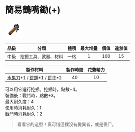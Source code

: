 # 簡易鶴嘴鋤(+)

![img](images/item_pic_JYHZC.png)

|品級|分類|體積|最大堆疊|價值|違禁值|
|:--:|:--:|:--:|:--:|:--:|:--:|
|中級|挖掘工具、武器、材料|一格|1|100|15|

|製作材料|製作時間|花費精力|
|:--:|:--:|:--:|
|[水果刀](158-水果刀.md)\*1 / [釘錘](151-釘錘.md)\*1 / [釘子](123-釘子.md)\*2|40|10|

可以用它進行挖掘。挖掘時，點數+4。\
裝備後：戰鬥時，點數+3。\
最大耐久度：4\
使用時消耗耐久：1\
戰鬥時消耗耐久：2

> 看看它的造型！真可惜這裡沒有變異者，或是喪尸。
